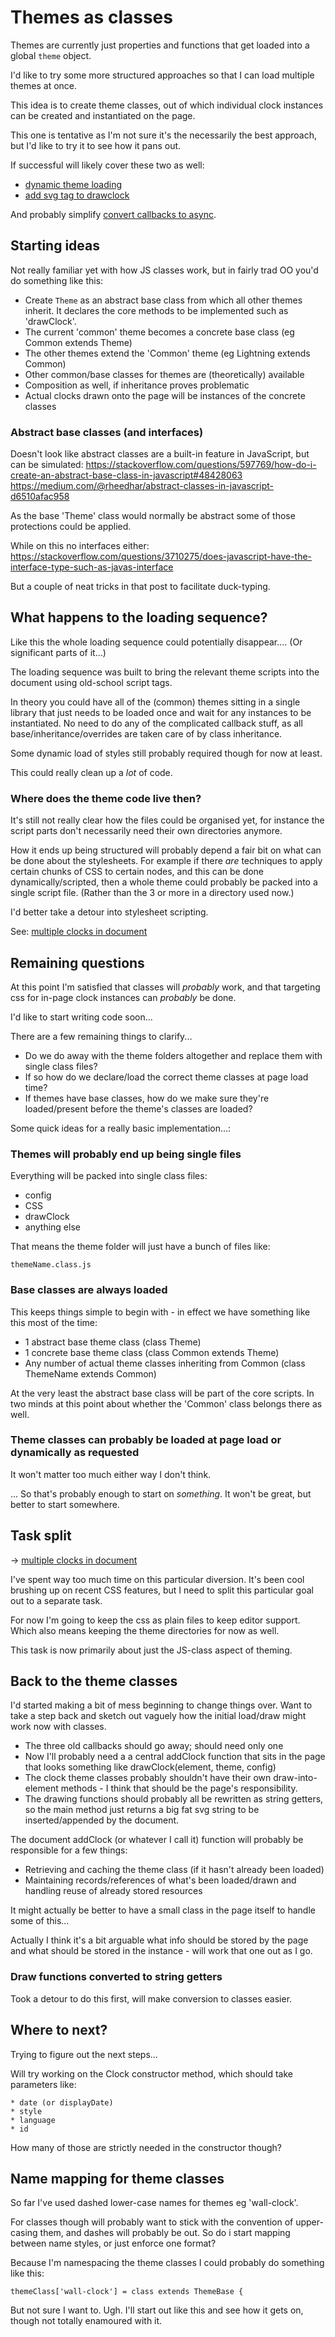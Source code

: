 Themes as classes
=================

Themes are currently just properties and functions that get loaded into a global `theme` object.

I'd like to try some more structured approaches so that I can load multiple themes at once.

This idea is to create theme classes, out of which individual clock instances can be created and instantiated on the page.

This one is tentative as I'm not sure it's the necessarily the best approach, but I'd like to try it to see how it pans out.


If successful will likely cover these two as well:
* [dynamic theme loading](<dynamic theme loading.md>)
* [add svg tag to drawclock](<add svg tag to drawclock.md>)

And probably simplify [convert callbacks to async](<convert callbacks to async.md>).



Starting ideas
--------------

Not really familiar yet with how JS classes work, but in fairly trad OO you'd do something like this:

* Create `Theme` as an abstract base class from which all other themes inherit. It declares the core methods to be implemented such as 'drawClock'.
* The current 'common' theme becomes a concrete base class (eg Common extends Theme)
* The other themes extend the 'Common' theme (eg Lightning extends Common)
* Other common/base classes for themes are (theoretically) available
* Composition as well, if inheritance proves problematic
* Actual clocks drawn onto the page will be instances of the concrete classes

### Abstract base classes (and interfaces)
Doesn't look like abstract classes are a built-in feature in JavaScript, but can be simulated:
https://stackoverflow.com/questions/597769/how-do-i-create-an-abstract-base-class-in-javascript#48428063
https://medium.com/@rheedhar/abstract-classes-in-javascript-d6510afac958

As the base 'Theme' class would normally be abstract some of those protections could be applied.

While on this no interfaces either:
https://stackoverflow.com/questions/3710275/does-javascript-have-the-interface-type-such-as-javas-interface

But a couple of neat tricks in that post to facilitate duck-typing.


What happens to the loading sequence?
-------------------------------------

Like this the whole loading sequence could potentially disappear....
(Or significant parts of it...)

The loading sequence was built to bring the relevant theme scripts into the document using old-school script tags.

In theory you could have all of the (common) themes sitting in a single library that just needs to be loaded once and wait for any instances to be instantiated.
No need to do any of the complicated callback stuff, as all base/inheritance/overrides are taken care of by class inheritance.

Some dynamic load of styles still probably required though for now at least.

This could really clean up a *lot* of code.

### Where does the theme code live then?

It's still not really clear how the files could be organised yet, for instance the script parts don't necessarily need their own directories anymore.

How it ends up being structured will probably depend a fair bit on what can be done about the stylesheets.
For example if there *are* techniques to apply certain chunks of CSS to certain nodes, and this can be done dynamically/scripted, then a whole theme could probably be packed into a single script file.
(Rather than the 3 or more in a directory used now.)

I'd better take a detour into stylesheet scripting.

See: [multiple clocks in document](<multiple clocks in document.md>)


Remaining questions
-------------------

At this point I'm satisfied that classes will *probably* work, and that targeting css for in-page clock instances can *probably* be done.

I'd like to start writing code soon...

There are a few remaining things to clarify...

* Do we do away with the theme folders altogether and replace them with single class files?
* If so how do we declare/load the correct theme classes at page load time?
* If themes have base classes, how do we make sure they're loaded/present before the theme's classes are loaded?

Some quick ideas for a really basic implementation...:


### Themes will probably end up being single files
Everything will be packed into single class files:
* config
* CSS
* drawClock
* anything else

That means the theme folder will just have a bunch of files like:

	themeName.class.js

### Base classes are always loaded
This keeps things simple to begin with - in effect we have something like this most of the time:
* 1 abstract base theme class (class Theme)
* 1 concrete base theme class (class Common extends Theme)
* Any number of actual theme classes inheriting from Common (class ThemeName extends Common)

At the very least the abstract base class will be part of the core scripts.
In two minds at this point about whether the 'Common' class belongs there as well.

### Theme classes can probably be loaded at page load or dynamically as requested
It won't matter too much either way I don't think.

...
So that's probably enough to start on *something*.
It won't be great, but better to start somewhere.




Task split
----------

-> [multiple clocks in document](<multiple clocks in document.md>)

I've spent way too much time on this particular diversion.
It's been cool brushing up on recent CSS features, but I need to split this particular goal out to a separate task.

For now I'm going to keep the css as plain files to keep editor support.
Which also means keeping the theme directories for now as well.

This task is now primarily about just the JS-class aspect of theming.




Back to the theme classes
-------------------------

I'd started making a bit of mess beginning to change things over.
Want to take a step back and sketch out vaguely how the initial load/draw might work now with classes.


* The three old callbacks should go away; should need only one
* Now I'll probably need a a central addClock function that sits in the page that looks something like drawClock(element, theme, config)
* The clock theme classes probably shouldn't have their own draw-into-element methods - I think that should be the page's responsibility.
* The drawing functions should probably all be rewritten as string getters, so the main method just returns a big fat svg string to be inserted/appended by the document.

The document addClock (or whatever I call it) function will probably be responsible for a few things:

* Retrieving and caching the theme class (if it hasn't already been loaded)
* Maintaining records/references of what's been loaded/drawn and handling reuse of already stored resources

It might actually be better to have a small class in the page itself to handle some of this...

Actually I think it's a bit arguable what info should be stored by the page and what should be stored in the instance - will work that one out as I go.


### Draw functions converted to string getters

Took a detour to do this first, will make conversion to classes easier.



Where to next?
--------------

Trying to figure out the next steps...

Will try working on the Clock constructor method, which should take parameters like:

	* date (or displayDate)
	* style
	* language
	* id

How many of those are strictly needed in the constructor though?


Name mapping for theme classes
------------------------------

So far I've used dashed lower-case names for themes eg 'wall-clock'.

For classes though will probably want to stick with the convention of upper-casing them, and dashes will probably be out.
So do i start mapping between name styles, or just enforce one format?

Because I'm namespacing the theme classes I could probably do something like this:

	themeClass['wall-clock'] = class extends ThemeBase {

But not sure I want to.
Ugh. I'll start out like this and see how it gets on, though not totally enamoured with it.
